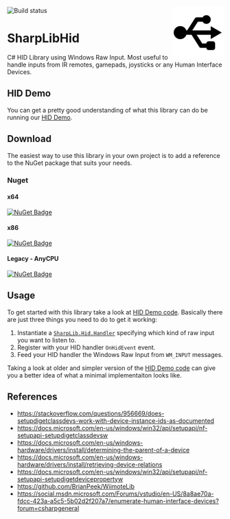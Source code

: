![Build status](https://github.com/slion/sharplibhid/actions/workflows/dotnet.yml/badge.svg)
<img align="right" src="/Publish/usb.png">
<!--
<img align="right" src="https://slions.visualstudio.com/GitHub%20builds/_apis/build/status/SharpLibHid" />
-->

# SharpLibHid

C# HID Library using Windows Raw Input. Most useful to handle inputs from IR remotes, gamepads, joysticks or any Human Interface Devices.

## HID Demo

You can get a pretty good understanding of what this library can do be running our [HID Demo](http://publish.slions.net/HidDemo/).

## Download
The easiest way to use this library in your own project is to add a reference to the NuGet package that suits your needs.

### Nuget

#### x64

[![NuGet Badge](https://buildstats.info/nuget/Slions.SharpLib.Hid-x64)](https://www.nuget.org/packages/Slions.SharpLib.Hid-x64/)

#### x86

[![NuGet Badge](https://buildstats.info/nuget/Slions.SharpLib.Hid-x86)](https://www.nuget.org/packages/Slions.SharpLib.Hid-x86/)

#### Legacy - AnyCPU

[![NuGet Badge](https://buildstats.info/nuget/SharpLibHid)](https://www.nuget.org/packages/SharpLibHid/)

## Usage

To get started with this library take a look at [HID Demo code](/MainForm.cs).
Basically there are just three things you need to do to get it working:
1. Instantiate a [`SharpLib.Hid.Handler`](https://github.com/Slion/SharpLibHid/blob/master/Hid/HidHandler.cs) specifying which kind of raw input you want to listen to.
2. Register with your HID handler `OnHidEvent` event. 
3. Feed your HID handler the Windows Raw Input from `WM_INPUT` messages.

Taking a look at older and simpler version of the [HID Demo code](https://github.com/Slion/SharpLibHid/blob/dd80a25b7c20e280abaecf014318891316224c7b/MainForm.cs#L188) can give you a better idea of what a minimal implementaiton looks like.

## References

- https://stackoverflow.com/questions/956669/does-setupdigetclassdevs-work-with-device-instance-ids-as-documented
- https://docs.microsoft.com/en-us/windows/win32/api/setupapi/nf-setupapi-setupdigetclassdevsw
- https://docs.microsoft.com/en-us/windows-hardware/drivers/install/determining-the-parent-of-a-device
- https://docs.microsoft.com/en-us/windows-hardware/drivers/install/retrieving-device-relations
- https://docs.microsoft.com/en-us/windows/win32/api/setupapi/nf-setupapi-setupdigetdevicepropertyw
- https://github.com/BrianPeek/WiimoteLib
- https://social.msdn.microsoft.com/Forums/vstudio/en-US/8a8ae70a-fdcc-423a-a5c5-5b02d2f207a7/enumerate-human-interface-devices?forum=csharpgeneral
